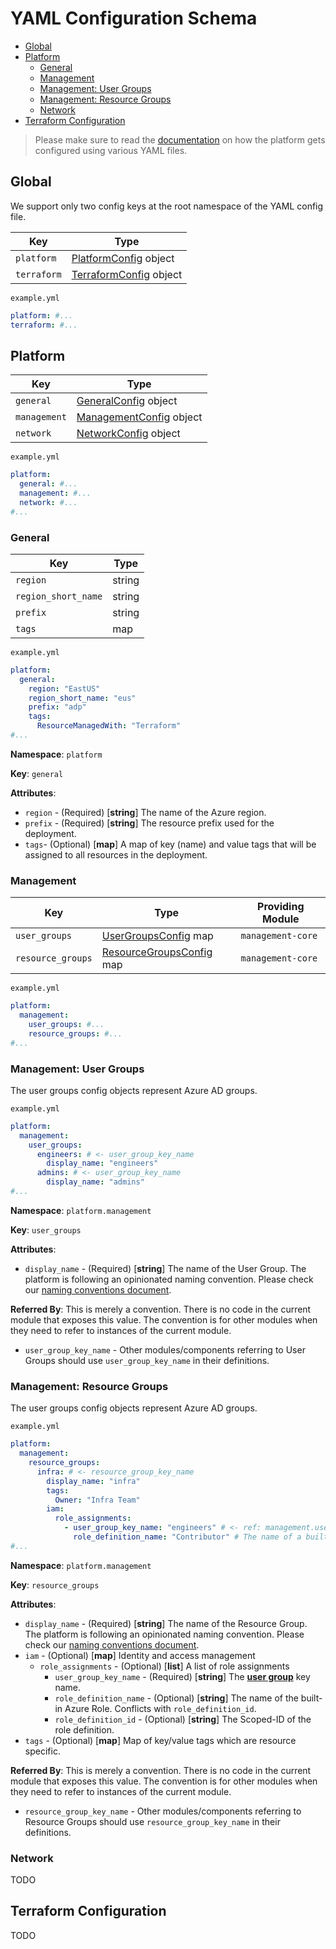 # YAML Configuration Schema <!-- omit in toc -->

- [Global](#global)
- [Platform](#platform)
  - [General](#general)
  - [Management](#management)
  - [Management: User Groups](#management-user-groups)
  - [Management: Resource Groups](#management-resource-groups)
  - [Network](#network)
- [Terraform Configuration](#terraform-configuration)

> Please make sure to read the [documentation][yaml_config_design_doc] on how the platform gets configured using various YAML files.

## Global

We support only two config keys at the root namespace of the YAML config file.

| Key         | Type                                               |
| ----------- | -------------------------------------------------- |
| `platform`  | [PlatformConfig](#platform-configuration) object   |
| `terraform` | [TerraformConfig](#terraform-configuration) object |

`example.yml`

```yml
platform: #...
terraform: #...
```

## Platform

| Key          | Type                                   |
| ------------ | -------------------------------------- |
| `general`    | [GeneralConfig](#general) object       |
| `management` | [ManagementConfig](#management) object |
| `network`    | [NetworkConfig](#network) object       |

`example.yml`

```yml
platform:
  general: #...
  management: #...
  network: #...
#...
```

### General

| Key                 | Type   |
| ------------------- | ------ |
| `region`            | string |
| `region_short_name` | string |
| `prefix`            | string |
| `tags`              | map    |

`example.yml`

```yml
platform:
  general:
    region: "EastUS"
    region_short_name: "eus"
    prefix: "adp"
    tags:
      ResourceManagedWith: "Terraform"
#...
```

**Namespace**: `platform`

**Key**: `general`

**Attributes**:

- `region` - (Required) [**string**] The name of the Azure region.
- `prefix` - (Required) [**string**] The resource prefix used for the deployment.
- `tags`- (Optional) [**map**] A map of key (name) and value tags that will be assigned to all resources in the deployment.

### Management

| Key               | Type                                                    | Providing Module  |
| ----------------- | ------------------------------------------------------- | ----------------- |
| `user_groups`     | [UserGroupsConfig](#management-user-groups) map         | `management-core` |
| `resource_groups` | [ResourceGroupsConfig](#management-resource-groups) map | `management-core` |

`example.yml`

```yml
platform:
  management:
    user_groups: #...
    resource_groups: #...
#...
```

### Management: User Groups

The user groups config objects represent Azure AD groups.

`example.yml`

```yml
platform:
  management:
    user_groups:
      engineers: # <- user_group_key_name
        display_name: "engineers"
      admins: # <- user_group_key_name
        display_name: "admins"
#...
```

**Namespace**: `platform.management`

**Key**: `user_groups`

**Attributes**:

- `display_name` - (Required) [**string**] The name of the User Group. The platform is following an opinionated naming convention. Please check our [naming conventions document][naming_conventions_doc].

**Referred By**:
This is merely a convention. There is no code in the current module that exposes this value. The convention is for other modules when they need to refer to instances of the current module.

- `user_group_key_name` - Other modules/components referring to User Groups should use `user_group_key_name` in their definitions.

### Management: Resource Groups

The user groups config objects represent Azure AD groups.

`example.yml`

```yml
platform:
  management:
    resource_groups:
      infra: # <- resource_group_key_name
        display_name: "infra"
        tags:
          Owner: "Infra Team"
        iam:
          role_assignments:
            - user_group_key_name: "engineers" # <- ref: management.user_groups.user_group_key_name
              role_definition_name: "Contributor" # The name of a built-in Azure Role.
#...
```

**Namespace**: `platform.management`

**Key**: `resource_groups`

**Attributes**:

- `display_name` - (Required) [**string**] The name of the Resource Group. The platform is following an opinionated naming convention. Please check our [naming conventions document][naming_conventions_doc].
- `iam` - (Optional) [**map**] Identity and access management
  - `role_assignments` - (Optional) [**list**] A list of role assignments
    - `user_group_key_name` - (Required) [**string**] The [**user group**](#management-user-groups) key name.
    - `role_definition_name` - (Optional) [**string**] The name of the built-in Azure Role. Conflicts with `role_definition_id`.
    - `role_definition_id` - (Optional) [**string**] The Scoped-ID of the role definition.
- `tags` - (Optional) [**map**] Map of key/value tags which are resource specific.

**Referred By**:
This is merely a convention. There is no code in the current module that exposes this value. The convention is for other modules when they need to refer to instances of the current module.

- `resource_group_key_name` - Other modules/components referring to Resource Groups should use `resource_group_key_name` in their definitions.

### Network

TODO

## Terraform Configuration

TODO

[//]: # "-------------------------"
[//]: # "INSERT LINK LABELS BELOW"
[//]: # "-------------------------"
[yaml_config_design_doc]: https://github.com/ingenii-solutions/azure-data-platform/blob/main/docs/yaml_config_design.md
[platform_design_doc]: https://github.com/ingenii-solutions/azure-data-platform/blob/main/docs/platform_design.md
[naming_conventions_doc]: https://github.com/ingenii-solutions/azure-data-platform/blob/main/docs/naming_conventions.md
